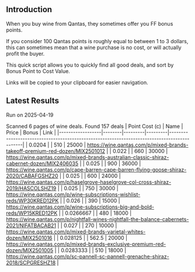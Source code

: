 ## Introduction

When you buy wine from Qantas, they sometimes offer you FF bonus points. 

If you consider 100 Qantas points is roughly equal to between 1 to 3 dollars, this can sometimes mean that a wine purchase is no cost, or will actually profit the buyer.

This quick script allows you to quickly find all good deals, and sort by Bonus Point to Cost Value.

Links will be copied to your clipboard for easier navigation.

## Latest Results

Run on 2025-04-19

Scanned 6 pages of wine deals.
Found 157 deals
|   Point Cost (c) | Name   |   Price |   Bonus | Link                                                                                        |
|------------------|--------|---------|---------|---------------------------------------------------------------------------------------------|
|        0.0204    |        |   510   |   25000 | https://wine.qantas.com/p/mixed-brands-takeoff-premium-red-dozen/MIX2501012                 |
|        0.022     |        |   660   |   30000 | https://wine.qantas.com/p/mixed-brands-australian-classic-shiraz-cabernet-dozen/MIX2406035  |
|        0.025     |        |   900   |   36000 | https://wine.qantas.com/p/cape-barren-cape-barren-flying-goose-shiraz-2020/CABAFGSHZ20      |
|        0.025     |        |   600   |   24000 | https://wine.qantas.com/p/haselgrove-haselgrove-col-cross-shiraz-2019/HASCOLSHZ19           |
|        0.025     |        |   750   |   30000 | https://wine.qantas.com/p/wine-subscriptions-wishlist-reds/WP30KRED12PK                     |
|        0.026     |        |   390   |   15000 | https://wine.qantas.com/p/wine-subscriptions-big-and-bold-reds/WP15KRED12PK                 |
|        0.0266667 |        |   480   |   18000 | https://wine.qantas.com/p/nightfall-wines-nightfall-the-balance-cabernets-2021/NIFATBACAB21 |
|        0.027     |        |   270   |   10000 | https://wine.qantas.com/p/mixed-brands-varietal-whites-dozen/MIX2501016                     |
|        0.028125  |        |   562.5 |   20000 | https://wine.qantas.com/p/mixed-brands-exclusive-premium-red-dozen/MIX2501005               |
|        0.0283333 |        |   510   |   18000 | https://wine.qantas.com/p/sc-pannell-sc-pannell-grenache-shiraz-2018/SCPGRESHZ18            |

